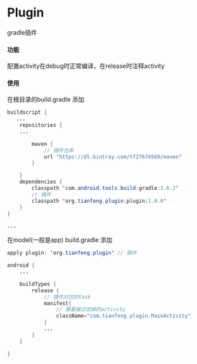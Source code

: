 # Plugin
gradle插件

#### 功能
配置activity在debug时正常编译，在release时注释activity

#### 使用
在根目录的build.gradle 添加
```java
buildscript {
   ...
    repositories {
    ...

        maven {
            // 插件仓库
            url "https://dl.bintray.com/tf27674569/maven"
        }

    }
    dependencies {
        classpath 'com.android.tools.build:gradle:3.6.2'
        // 插件
        classpath 'org.tianfeng.plugin:plugin:1.0.0'
    }
}

...
```

在model(一般是app) build.gradle 添加

```java
apply plugin: 'org.tianfeng.plugin' // 插件

android {
    ...

    buildTypes {
        release {
            // 插件对应的task
            manifest{
                // 需要被过滤掉的activity
                className="com.tianfeng.plugin.MainActivity"
            }
            ...
        }
    }

}



```
